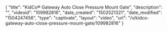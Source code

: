 {
    "title": "KidCo&reg; Gateway Auto Close Pressure Mount Gate",
    "description": "",
    "videoid": "109982816",
    "date_created": "1502521321",
    "date_modified": "1504247456",
    "type": "captivate",
    "layout": "video",
    "url": "\/v\/kidco-gateway-auto-close-pressure-mount-gate\/109982816"
}